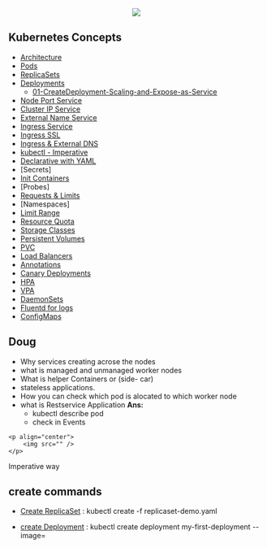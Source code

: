 <p align="center">
    <img src="https://user-images.githubusercontent.com/34484660/253774654-90e595e7-8041-410e-a405-bf7d21d130ff.png" />
</p>

## Kubernetes Concepts


- [Architecture](https://github.com/sudheermuthyala/EKS/blob/main/03-Kubernets-Fundamentals/00-Kubernetes-Architecture/README.md#kubernetes---architecture)
- [Pods](https://github.com/sudheermuthyala/EKS/blob/main/03-Kubernets-Fundamentals/01-Pod/README.md#kubernetes---pods)
- [ReplicaSets](https://github.com/sudheermuthyala/EKS/blob/main/03-Kubernets-Fundamentals/02-ReplicaSet/README.md#kubernetes---replicasets)
- [Deployments](https://github.com/sudheermuthyala/EKS/blob/main/03-Kubernets-Fundamentals/03-Deployment/README.md#deployments)
    - [01-CreateDeployment-Scaling-and-Expose-as-Service](https://github.com/sudheermuthyala/EKS/tree/main/03-Kubernets-Fundamentals/03-Deployment#01-createdeployment-scaling-and-expose-as-service)
- [Node Port Service](https://github.com/sudheermuthyala/EKS/blob/main/03-Kubernets-Fundamentals/04-Service/README.md#nodeport-service-introduction)
- [Cluster IP Service]()
- [External Name Service]()
- [Ingress Service]()
- [Ingress SSL]()
- [Ingress & External DNS]()
- [kubectl - Imperative]()
- [Declarative with YAML]()
- [Secrets]
- [Init Containers]()
- [Probes]
- [Requests & Limits]()
- [Namespaces]
- [Limit Range]()
- [Resource Quota]()
- [Storage Classes]()
- [Persistent Volumes]()
- [PVC]()
- [Load Balancers]()
- [Annotations]()
- [Canary Deployments]()
- [HPA]()
- [VPA]()
- [DaemonSets]()
- [Fluentd for logs]()
- [ConfigMaps]()


## Doug

- Why services creating acrose the nodes
- what is managed and unmanaged worker nodes
- What is helper Containers or (side- car) 
- stateless applications.
- How you can check which pod is alocated to which worker node 
- what is Restservice Application 
**Ans:**
  - kubectl describe pod <pod-name>
  - check in Events 
  




```
<p align="center">
    <img src="" />
</p>

```

Imperative way


## create commands 

- [Create ReplicaSet](https://github.com/sudheermuthyala/EKS/blob/main/03-Kubernets-Fundamentals/02-ReplicaSet/README.md#create-replicaset)  : kubectl create -f replicaset-demo.yaml

- [create Deployment](https://github.com/sudheermuthyala/EKS/tree/main/03-Kubernets-Fundamentals/03-Deployment#01-createdeployment-scaling-and-expose-as-service) : kubectl create deployment my-first-deployment --image=